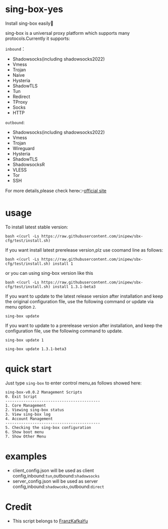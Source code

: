 # sing-box-yes    
Install sing-box easily:100:  

sing-box is a universal proxy platform which supports many protocols.Currently it supports:  

`inbound`： 
- Shadowsocks(including shadowsocks2022)    
- Vmess  
- Trojan  
- Naive  
- Hysteria  
- ShadowTLS  
- Tun  
- Redirect  
- TProxy  
- Socks  
- HTTP  

`outbound`:  
- Shadowsocks(including shadowsocks2022)    
- Vmess  
- Trojan 
- Wireguard  
- Hysteria  
- ShadowTLS  
- ShadowsocksR  
- VLESS  
- Tor  
- SSH

For more details,please check here:point_right:[official site](https://sing-box.sagernet.org/)
# usage
To install latest stable version:
```
bash <(curl -Ls https://raw.githubusercontent.com/inipew/sbx-cfg/test/install.sh)
```    
If you want install latest prerelease version,plz use coomand line as follows:
```
bash <(curl -Ls https://raw.githubusercontent.com/inipew/sbx-cfg/test/install.sh) install 1
```
or you can using sing-box version like this
```
bash <(curl -Ls https://raw.githubusercontent.com/inipew/sbx-cfg/test/install.sh) install 1.3.1-beta3
```
If you want to update to the latest release version after installation and keep the original configuration file, use the following command or update via menu option ``2``.  
```
sing-box update 
```
If you want to update to a prerelease version  after installation, and keep the configuration file, use the following command to update.
```
sing-box update 1
```
```
sing-box update 1.3.1-beta3
```
# quick start
Just type `sing-box` to enter control menu,as follows showed here:
```
sing-box-v0.0.2 Management Scripts
0. Exit Script
------------------------------------------
1. Core Management
2. Viewing sing-box status
3. View sing-box log
4. Account Management
------------------------------------------
5. Checking the sing-box configuration
6. Show boot menu
7. Show Other Menu
```   
# examples  
- client_config.json will be used as client config,inbound:`tun`,outbound:`shadowsocks`  
- server_config.json will be used as server config,inbound:`shadowcoks`,outbound:`direct` 


# Credit
- This script belongs to [FranzKafkaYu](https://github.com/FranzKafkaYu)
